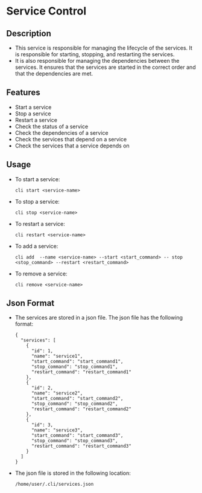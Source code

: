 # Service Control

## Description
  - This service is responsible for managing the lifecycle of the services. It is responsible for starting, stopping, and restarting the services.
  - It is also responsible for managing the dependencies between the services. It ensures that the services are started in the correct order and that the dependencies are met.

## Features
  - Start a service
  - Stop a service
  - Restart a service
  - Check the status of a service
  - Check the dependencies of a service
  - Check the services that depend on a service
  - Check the services that a service depends on
  
## Usage
  - To start a service:
    ```
    cli start <service-name>
    ```
  - To stop a service:
    ```
    cli stop <service-name>
    ```
  - To restart a service:
    ```
    cli restart <service-name>
    ```
  - To add a service:
    ```
    cli add  --name <service-name> --start <start_command> -- stop <stop_command> --restart <restart_command>
    ```
  - To remove a service:
    ```
    cli remove <service-name>
    ```
    
## Json Format
  - The services are stored in a json file. The json file has the following format:
    ```
    {
      "services": [
        {
          "id": 1,
          "name": "service1",
          "start_command": "start_command1",
          "stop_command": "stop_command1",
          "restart_command": "restart_command1"
        },
        {
          "id": 2,
          "name": "service2",
          "start_command": "start_command2",
          "stop_command": "stop_command2",
          "restart_command": "restart_command2"
        },
        {
          "id": 3,
          "name": "service3",
          "start_command": "start_command3",
          "stop_command": "stop_command3",
          "restart_command": "restart_command3"
        }
      ]
    }
    ```
  - The json file is stored in the following location:
    ```
    /home/user/.cli/services.json
    ```